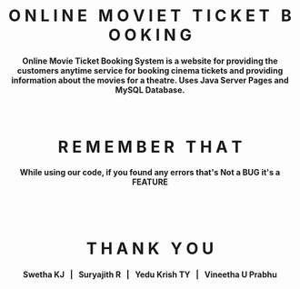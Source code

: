 <h1 align="middle">O N L I N E &nbsp; M O V I E T &nbsp; T I C K E T &nbsp; B O O K I N G</h1>
<h4 align="middle">Online Movie Ticket Booking System is a website for providing the customers
anytime service for booking cinema tickets and providing information about the
movies for a theatre. Uses Java Server Pages and MySQL Database.</h4>

<br>
<h1 align="middle">R E M E M B E R &nbsp; T H A T</h1>
<h4 align="middle">While using our code, if you found any errors that's Not a BUG it's a FEATURE</h4>

<br><br>
<h1 align="middle">T H A N K &nbsp; Y O U</h1>


<h4 align="middle">Swetha KJ  &nbsp;&nbsp;|&nbsp;&nbsp;  Suryajith R  &nbsp;&nbsp;|&nbsp;&nbsp;  Yedu Krish TY  &nbsp;&nbsp;|&nbsp;&nbsp;  Vineetha U Prabhu</h4>
